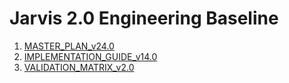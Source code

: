 # Jarvis 2.0 Engineering Baseline

1. [MASTER_PLAN_v24.0](docs/MASTER_PLAN_v24.0.md)
2. [IMPLEMENTATION_GUIDE_v14.0](docs/IMPLEMENTATION_GUIDE_v14.0.md)
3. [VALIDATION_MATRIX_v2.0](docs/VALIDATION_MATRIX_v2.0.md)
